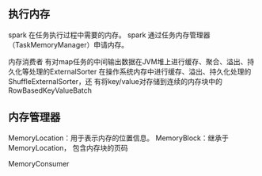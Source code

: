 ## 执行内存
spark 在任务执行过程中需要的内存。 spark 通过任务内存管理器（TaskMemoryManager）申请内存。

内存消费者
有对map任务的中间输出数据在JVM堆上进行缓存、聚合、溢出、持久化等处理的ExternalSorter
在操作系统内存中进行缓存、溢出、持久化处理的ShuffleExternalSorter，还
有将key/value对存储到连续的内存块中的RowBasedKeyValueBatch

## 内存管理器


MemoryLocation：用于表示内存的位置信息。
MemoryBlock：继承于 MemoryLocation， 包含内存块的页码



MemoryConsumer